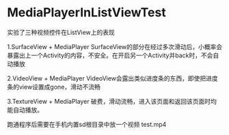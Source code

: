 # MediaPlayerInListViewTest

实验了三种视频控件在ListView上的表现

1.SurfaceView + MediaPlayer
  SurfaceView的部分在经过多次滑动后，小概率会暴露出上一个Activity的内容，不安全。在开启另一个Activity并back时，不会自动播放
  
2.VideoView + MediaPlayer
  VideoView会露出类似进度条的东西，即使把进度条的view设置成gone，滑动不流畅
  
3.TextureView + MediaPlayer
  破费，滑动流畅，进入该页面和返回该页面时均能自动播放。
  
跑通程序后需要在手机内置sd根目录中放一个视频 test.mp4
